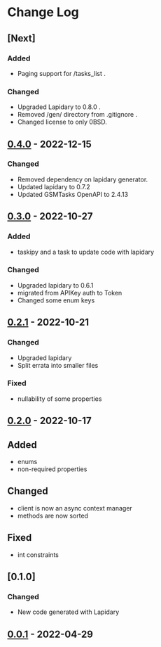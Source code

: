 # Change Log

## [Next]
### Added
- Paging support for /tasks_list .

### Changed
- Upgraded Lapidary to 0.8.0 .
- Removed /gen/ directory from .gitignore .
- Changed license to only 0BSD.


## [0.4.0](https://github.com/oeklo/gsmtasks-client/releases/tag/v0.4.0) - 2022-12-15
### Changed
- Removed dependency on lapidary generator.
- Updated lapidary to 0.7.2
- Updated GSMTasks OpenAPI to 2.4.13


## [0.3.0](https://github.com/oeklo/gsmtasks-client/releases/tag/v0.3.0) - 2022-10-27
### Added
- taskipy and a task to update code with lapidary

### Changed
- Upgraded lapidary to 0.6.1
- migrated from APIKey auth to Token
- Changed some enum keys


## [0.2.1](https://github.com/oeklo/gsmtasks-client/releases/tag/v0.2.1) - 2022-10-21
### Changed
- Upgraded lapidary
- Split errata into smaller files

### Fixed
- nullability of some properties


## [0.2.0](https://github.com/oeklo/gsmtasks-client/releases/tag/v0.2.0) - 2022-10-17
## Added
- enums
- non-required properties

## Changed
- client is now an async context manager
- methods are now sorted

## Fixed
- int constraints

## [0.1.0]
### Changed
- New code generated with Lapidary


## [0.0.1](https://github.com/oeklo/gsmtasks-client/releases/tag/v0.0.1) - 2022-04-29
